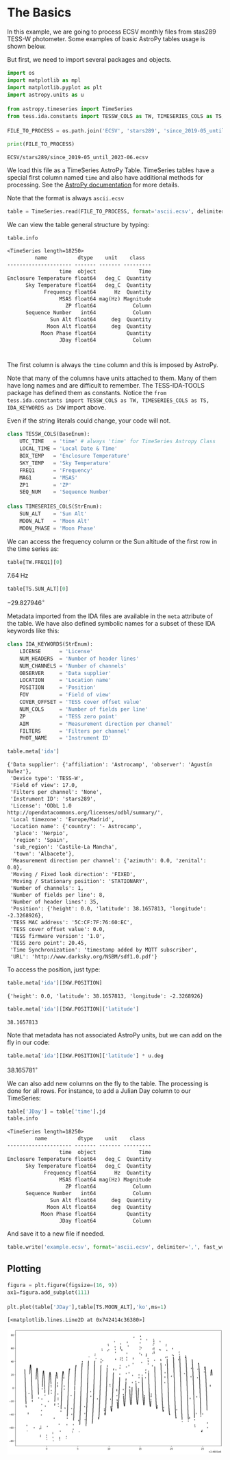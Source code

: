 # The Basics

In this example, we are going to process ECSV monthly files from stas289 TESS-W photometer.
Some examples of basic AstroPy tables usage is shown below.

But first, we need to import several packages and objects.


```python
import os
import matplotlib as mpl
import matplotlib.pyplot as plt
import astropy.units as u

from astropy.timeseries import TimeSeries
from tess.ida.constants import TESSW_COLS as TW, TIMESERIES_COLS as TS, IDA_KEYWORDS as IKW

FILE_TO_PROCESS = os.path.join('ECSV', 'stars289', 'since_2019-05_until_2023-06.ecsv')
```


```python
print(FILE_TO_PROCESS)
```

    ECSV/stars289/since_2019-05_until_2023-06.ecsv


We load this file as a TimeSeries AstroPy Table. TimeSeries tables have a special first column named `time` and also have additional methods for processing. See the [AstroPy documentation](https://docs.astropy.org/en/stable/timeseries/index.html) for more details.

Note that the format is always `ascii.ecsv`


```python
table = TimeSeries.read(FILE_TO_PROCESS, format='ascii.ecsv', delimiter=',')
```

We can view the table general structure by typing:


```python
table.info
```




    <TimeSeries length=18250>
             name          dtype    unit    class  
    --------------------- ------- ------- ---------
                     time  object              Time
    Enclosure Temperature float64   deg_C  Quantity
          Sky Temperature float64   deg_C  Quantity
                Frequency float64      Hz  Quantity
                     MSAS float64 mag(Hz) Magnitude
                       ZP float64            Column
          Sequence Number   int64            Column
                  Sun Alt float64     deg  Quantity
                 Moon Alt float64     deg  Quantity
               Moon Phase float64          Quantity
                     JDay float64            Column




```python

```


```python

```

The first column is always the `time` column and this is imposed by AstroPy.

Note that many of the columns have units attached to them. Many of them have long names and are difficult to remember. The TESS-IDA-TOOLS package has defined them as constants. Notice the `from tess.ida.constants import TESSW_COLS as TW, TIMESERIES_COLS as TS, IDA_KEYWORDS as IKW` import above.

Even if the string literals could change, your code will not.
 
```python
class TESSW_COLS(BaseEnum):
    UTC_TIME   = 'time' # always 'time' for TimeSeries Astropy Class
    LOCAL_TIME = 'Local Date & Time'
    BOX_TEMP   = 'Enclosure Temperature'
    SKY_TEMP   = 'Sky Temperature'
    FREQ1      = 'Frequency'
    MAG1       = 'MSAS'
    ZP1        = 'ZP'
    SEQ_NUM    = 'Sequence Number'

class TIMESERIES_COLS(StrEnum):
    SUN_ALT    = 'Sun Alt'
    MOON_ALT   = 'Moon Alt'
    MOON_PHASE = 'Moon Phase'
```

We can access the frequency column or the Sun altitude of the first row in the time series as:


```python
table[TW.FREQ1][0]
```




$7.64 \; \mathrm{Hz}$




```python
table[TS.SUN_ALT][0]
```




$-29.827946\mathrm{{}^{\circ}}$



Metadata imported from the IDA files are available in the `meta` attribute of the table. We have also defined symbolic names for a subset of these IDA keywords like this:
```python
class IDA_KEYWORDS(StrEnum):
    LICENSE      = 'License'
    NUM_HEADERS  = 'Number of header lines'
    NUM_CHANNELS = 'Number of channels'
    OBSERVER     = 'Data supplier'
    LOCATION     = 'Location name'
    POSITION     = 'Position'
    FOV          = 'Field of view'
    COVER_OFFSET = 'TESS cover offset value'
    NUM_COLS     = 'Number of fields per line'
    ZP           = 'TESS zero point'
    AIM          = 'Measurement direction per channel'
    FILTERS      = 'Filters per channel'
    PHOT_NAME    = 'Instrument ID'
```


```python
table.meta['ida']
```




    {'Data supplier': {'affiliation': 'Astrocamp', 'observer': 'Agustín Nuñez'},
     'Device type': 'TESS-W',
     'Field of view': 17.0,
     'Filters per channel': 'None',
     'Instrument ID': 'stars289',
     'License': 'ODbL 1.0 http://opendatacommons.org/licenses/odbl/summary/',
     'Local timezone': 'Europe/Madrid',
     'Location name': {'country': '- Astrocamp',
      'place': 'Nerpio',
      'region': 'Spain',
      'sub_region': 'Castile-La Mancha',
      'town': 'Albacete'},
     'Measurement direction per channel': {'azimuth': 0.0, 'zenital': 0.0},
     'Moving / Fixed look direction': 'FIXED',
     'Moving / Stationary position': 'STATIONARY',
     'Number of channels': 1,
     'Number of fields per line': 8,
     'Number of header lines': 35,
     'Position': {'height': 0.0, 'latitude': 38.1657813, 'longitude': -2.3268926},
     'TESS MAC address': '5C:CF:7F:76:60:EC',
     'TESS cover offset value': 0.0,
     'TESS firmware version': '1.0',
     'TESS zero point': 20.45,
     'Time Synchronization': 'timestamp added by MQTT subscriber',
     'URL': 'http://www.darksky.org/NSBM/sdf1.0.pdf'}



To access the position, just type:


```python
table.meta['ida'][IKW.POSITION]
```




    {'height': 0.0, 'latitude': 38.1657813, 'longitude': -2.3268926}




```python
table.meta['ida'][IKW.POSITION]['latitude']
```




    38.1657813



Note that metadata has not associated AstroPy units, but we can add on the fly in our code:


```python
table.meta['ida'][IKW.POSITION]['latitude'] * u.deg
```




$38.165781\mathrm{{}^{\circ}}$



We can also add new columns on the fly to the table. The processing is done for all rows. For instance, to add a Julian Day column to our TimeSeries:


```python
table['JDay'] = table['time'].jd
table.info
```




    <TimeSeries length=18250>
             name          dtype    unit    class  
    --------------------- ------- ------- ---------
                     time  object              Time
    Enclosure Temperature float64   deg_C  Quantity
          Sky Temperature float64   deg_C  Quantity
                Frequency float64      Hz  Quantity
                     MSAS float64 mag(Hz) Magnitude
                       ZP float64            Column
          Sequence Number   int64            Column
                  Sun Alt float64     deg  Quantity
                 Moon Alt float64     deg  Quantity
               Moon Phase float64          Quantity
                     JDay float64            Column



And save it to a new file if needed.


```python
table.write('example.ecsv', format='ascii.ecsv', delimiter=',', fast_writer=True, overwrite=True)

```

## Plotting


```python
figura = plt.figure(figsize=(16, 9))
ax1=figura.add_subplot(111)

plt.plot(table['JDay'],table[TS.MOON_ALT],'ko',ms=1)
```




    [<matplotlib.lines.Line2D at 0x742414c36380>]




    
![png](output_26_1.png)
    



```python

```
